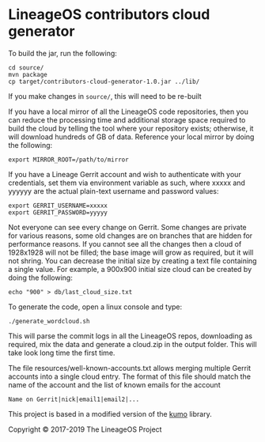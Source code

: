 # LineageOS contributors cloud generator

To build the jar, run the following:

    cd source/
    mvn package
    cp target/contributors-cloud-generator-1.0.jar ../lib/

If you make changes in `source/`, this will need to be re-built

If you have a local mirror of all the LineageOS code repositories,
then you can reduce the processing time and additional storage space
required to build the cloud by telling the tool where your repository
exists; otherwise, it will download hundreds of GB of data. Reference
your local mirror by doing the following:

    export MIRROR_ROOT=/path/to/mirror

If you have a Lineage Gerrit account and wish to authenticate with
your credentials, set them via environment variable as such, where
xxxxx and yyyyyy are the actual plain-text username and password
values:

    export GERRIT_USERNAME=xxxxx
    export GERRIT_PASSWORD=yyyyy

Not everyone can see every change on Gerrit. Some changes are private
for various reasons, some old changes are on branches that are hidden
for performance reasons. If you cannot see all the changes then a
cloud of 1928x1928 will not be filled; the base image will grow as
required, but it will not shring. You can decrease the initial size by
creating a text file containing a single value. For example, a 900x900
initial size cloud can be created by doing the following:

    echo "900" > db/last_cloud_size.txt

To generate the code, open a linux console and type:

    ./generate_wordcloud.sh

This will parse the commit logs in all the LineageOS repos,
downloading as required, mix the data and generate a cloud.zip in the
output folder. This will take look long time the first time.

The file resources/well-known-accounts.txt allows merging multiple
Gerrit accounts into a single cloud entry. The format of this file
should match the name of the account and the list of known emails for
the account

    Name on Gerrit|nick|email1|email2|...

This project is based in a modified version of the
[kumo](https://github.com/kennycason/kumo) library.

Copyright © 2017-2019 The LineageOS Project
